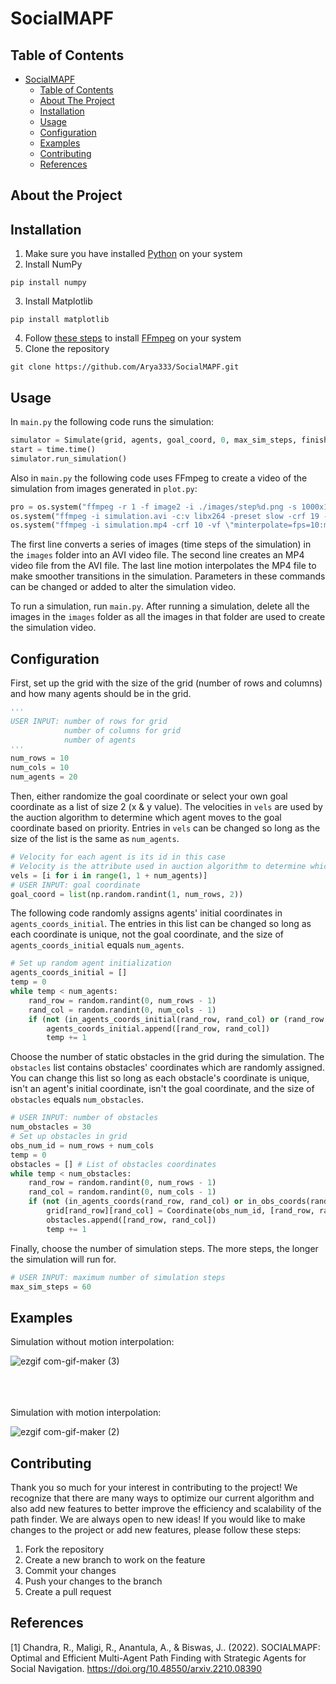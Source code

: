 # SocialMAPF

## Table of Contents

- [SocialMAPF](#socialmapf)
  - [Table of Contents](#table-of-contents)
  - [About The Project](#about-the-project)
  - [Installation](#installation)
  - [Usage](#usage)
  - [Configuration](#configuration)
  - [Examples](#examples)
  - [Contributing](#contributing)
  - [References](#references)

## About the Project

## Installation

1. Make sure you have installed <a href="https://www.python.org/downloads/">Python</a> on your system
2. Install NumPy
```
pip install numpy
```
3. Install Matplotlib
```
pip install matplotlib
```
4. Follow <a href="https://phoenixnap.com/kb/ffmpeg-windows">these steps</a> to install <a href="https://ffmpeg.org/download.html">FFmpeg</a> on your system
5. Clone the repository
```
git clone https://github.com/Arya333/SocialMAPF.git
```

## Usage

In ```main.py``` the following code runs the simulation:
```python
simulator = Simulate(grid, agents, goal_coord, 0, max_sim_steps, finished_agents)
start = time.time()
simulator.run_simulation()
```

Also in ```main.py``` the following code uses FFmpeg to create a video of the simulation from images generated in ```plot.py```:
```python
pro = os.system("ffmpeg -r 1 -f image2 -i ./images/step%d.png -s 1000x1000 -y simulation.avi")
os.system("ffmpeg -i simulation.avi -c:v libx264 -preset slow -crf 19 -c:a libvo_aacenc -b:a 128k -y simulation.mp4")
os.system("ffmpeg -i simulation.mp4 -crf 10 -vf \"minterpolate=fps=10:mi_mode=mci:mc_mode=aobmc:me_mode=bidir:vsbmc=1\" out.mp4")
```
The first line converts a series of images (time steps of the simulation) in the ```images``` folder into an AVI video file. The second line creates an MP4 video file from the AVI file. The last line motion interpolates the MP4 file to make smoother transitions in the simulation. Parameters in these commands can be changed or added to alter the simulation video.

To run a simulation, run ```main.py```. After running a simulation, delete all the images in the ```images``` folder as all the images in that folder are used to create the simulation video.

## Configuration

First, set up the grid with the size of the grid (number of rows and columns) and how many agents should be in the grid.
```python
'''
USER INPUT: number of rows for grid
            number of columns for grid
            number of agents
'''
num_rows = 10
num_cols = 10
num_agents = 20
```

Then, either randomize the goal coordinate or select your own goal coordinate as a list of size 2 (x & y value). The velocities in ```vels``` are used by the auction algorithm to determine which agent moves to the goal coordinate based on priority. Entries in ```vels``` can be changed so long as the size of the list is the same as ```num_agents```.

```python
# Velocity for each agent is its id in this case
# Velocity is the attribute used in auction algorithm to determine which agent moves to the goal
vels = [i for i in range(1, 1 + num_agents)]
# USER INPUT: goal coordinate
goal_coord = list(np.random.randint(1, num_rows, 2))
```

The following code randomly assigns agents' initial coordinates in ```agents_coords_initial```. The entries in this list can be changed so long as each coordinate is unique, not the goal coordinate, and the size of ```agents_coords_initial``` equals ```num_agents```.

```python
# Set up random agent initialization 
agents_coords_initial = []
temp = 0
while temp < num_agents:
    rand_row = random.randint(0, num_rows - 1)
    rand_col = random.randint(0, num_cols - 1)
    if (not (in_agents_coords_initial(rand_row, rand_col) or (rand_row == goal_coord[0] and rand_col == goal_coord[1]))):
        agents_coords_initial.append([rand_row, rand_col])
        temp += 1
```

Choose the number of static obstacles in the grid during the simulation. The ```obstacles``` list contains obstacles' coordinates which are randomly assigned. You can change this list so long as each obstacle's coordinate is unique, isn't an agent's initial coordinate, isn't the goal coordinate, and the size of ```obstacles``` equals ```num_obstacles```.

```python
# USER INPUT: number of obstacles
num_obstacles = 30
# Set up obstacles in grid
obs_num_id = num_rows + num_cols
temp = 0
obstacles = [] # List of obstacles coordinates
while temp < num_obstacles:
    rand_row = random.randint(0, num_rows - 1)
    rand_col = random.randint(0, num_cols - 1)
    if (not (in_agents_coords(rand_row, rand_col) or in_obs_coords(rand_row, rand_col) or (rand_row == goal_coord[0] and rand_col == goal_coord[1]))):
        grid[rand_row][rand_col] = Coordinate(obs_num_id, [rand_row, rand_col], None, True)
        obstacles.append([rand_row, rand_col])
        temp += 1
```

Finally, choose the number of simulation steps. The more steps, the longer the simulation will run for.

```python
# USER INPUT: maximum number of simulation steps
max_sim_steps = 60
```

## Examples

Simulation without motion interpolation:

![ezgif com-gif-maker (3)](https://user-images.githubusercontent.com/43790515/208286385-593e263f-c0ed-4dce-9770-ba67e0d35c11.gif)

\
\
\
Simulation with motion interpolation:

![ezgif com-gif-maker (2)](https://user-images.githubusercontent.com/43790515/208286349-9b4420fd-9d50-48be-9cb9-bd2d3da9e7a0.gif)

## Contributing

Thank you so much for your interest in contributing to the project! We recognize that there are many ways to optimize our current algorithm and also add new features to better improve the efficiency and scalability of the path finder. We are always open to new ideas! If you would like to make changes to the project or add new features, please follow these steps:

1. Fork the repository
2. Create a new branch to work on the feature
3. Commit your changes
4. Push your changes to the branch
5. Create a pull request

## References

<a id="1">[1]</a> Chandra, R., Maligi, R., Anantula, A., & Biswas, J.. (2022). SOCIALMAPF: Optimal and Efficient Multi-Agent Path Finding with Strategic Agents for Social Navigation. <https://doi.org/10.48550/arxiv.2210.08390>
